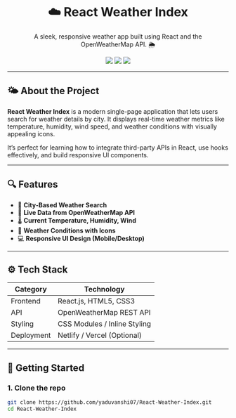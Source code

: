 <h1 align="center">☁️ React Weather Index</h1>

<p align="center">
  A sleek, responsive weather app built using React and the OpenWeatherMap API. 🌦️
</p>

<p align="center">
  <img src="https://img.shields.io/badge/React-18.x-blue?style=flat-square&logo=react" />
  <img src="https://img.shields.io/badge/Weather%20API-OpenWeatherMap-orange?style=flat-square" />
  <img src="https://img.shields.io/badge/Deployment-Netlify-success?style=flat-square" />
</p>

---

## 🌤️ About the Project

**React Weather Index** is a modern single-page application that lets users search for weather details by city. It displays real-time weather metrics like temperature, humidity, wind speed, and weather conditions with visually appealing icons.

It’s perfect for learning how to integrate third-party APIs in React, use hooks effectively, and build responsive UI components.

---

## 🔍 Features

- 🔎 **City-Based Weather Search**
- 📡 **Live Data from OpenWeatherMap API**
- 🌡️ **Current Temperature, Humidity, Wind**
- 🌄 **Weather Conditions with Icons**
- 💻 **Responsive UI Design (Mobile/Desktop)**

---

## ⚙️ Tech Stack

| Category     | Technology                         |
|--------------|-------------------------------------|
| Frontend     | React.js, HTML5, CSS3               |
| API          | OpenWeatherMap REST API             |
| Styling      | CSS Modules / Inline Styling        |
| Deployment   | Netlify / Vercel (Optional)         |

---

## 🚀 Getting Started

### 1. Clone the repo
```bash
git clone https://github.com/yaduvanshi07/React-Weather-Index.git
cd React-Weather-Index
